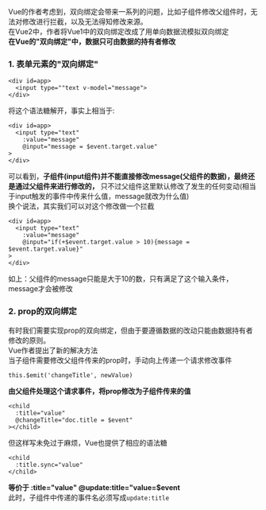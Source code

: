 Vue的作者考虑到，双向绑定会带来一系列的问题，比如子组件修改父组件时，无法对修改进行拦截，以及无法得知修改来源。<br>
在Vue2中，作者将Vue1中的双向绑定改成了用单向数据流模拟双向绑定<br>
**在Vue的"双向绑定"中，数据只可由数据的持有者修改**
### 1. 表单元素的"双向绑定"
```
<div id=app>
  <input type=""text v-model="message">
</div>
```
将这个语法糖解开，事实上相当于:
```
<div id=app>
  <input type="text"
    :value="message"
    @input="message = $event.target.value"
>
</div>
```
可以看到，**子组件(input组件)并不能直接修改message(父组件的数据)，最终还是通过父组件来进行修改的，**
只不过父组件这里默认修改了发生的任何变动(相当于input触发的事件中传来什么值，message就改为什么值)<br>
换个说法，其实我们可以对这个修改做一个拦截
```
<div id=app>
  <input type="text"
    :value="message"
    @input="if(+$event.target.value > 10){message = $event.target.value}"
>
</div>
```
如上：父组件的message只能是大于10的数，只有满足了这个输入条件，message才会被修改

### 2. prop的双向绑定
有时我们需要实现prop的双向绑定，但由于要遵循数据的改动只能由数据持有者修改的原则。<br>
Vue作者提出了新的解决方法<br>
当子组件需要修改父组件传来的prop时，手动向上传递一个请求修改事件
```
this.$emit('changeTitle', newValue)
```
**由父组件处理这个请求事件，将prop修改为子组件传来的值**
```
<child
  :title="value"
  @changeTitle="doc.title = $event"
></child>
```

但这样写未免过于麻烦，Vue也提供了相应的语法糖
```
<child
  :title.sync="value"
</child>
```
**等价于 :title="value" @update:title="value=$event**<br>
此时，子组件中传递的事件名必须写成```update:title```
